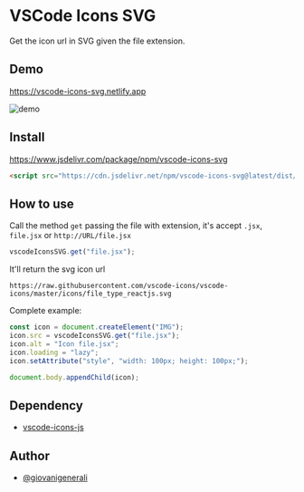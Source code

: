 # VSCode Icons SVG

Get the icon url in SVG given the file extension.

## Demo

https://vscode-icons-svg.netlify.app

![demo](https://user-images.githubusercontent.com/41435/91000932-bd333800-e5a0-11ea-90e4-613b7be88bc8.png)

## Install

https://www.jsdelivr.com/package/npm/vscode-icons-svg

```html
<script src="https://cdn.jsdelivr.net/npm/vscode-icons-svg@latest/dist/vscode-icons-svg.min.js"></script>
```

## How to use

Call the method ```get``` passing the file with extension, it's accept ```.jsx```, ```file.jsx``` or ```http://URL/file.jsx```
```js
vscodeIconsSVG.get("file.jsx");
```
It'll return the svg icon url
```
https://raw.githubusercontent.com/vscode-icons/vscode-icons/master/icons/file_type_reactjs.svg
```

Complete example:
```js
const icon = document.createElement("IMG");
icon.src = vscodeIconsSVG.get("file.jsx");
icon.alt = "Icon file.jsx";
icon.loading = "lazy";
icon.setAttribute("style", "width: 100px; height: 100px;");

document.body.appendChild(icon);
```

## Dependency

- [vscode-icons-js](https://github.com/dderevjanik/vscode-icons-js)

## Author

- [@giovanigenerali](https://github.com/giovanigenerali)
